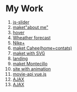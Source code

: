<h1>My Work</h1>

1. <a href="https://kazik-man.github.io/slick-slide/">js-slider</a>
2. <a href="https://kazik-man.github.io/homework5/">maket"about me"</a>
3. <a href="https://kazik-man.github.io/homework8/">hover</a>
4. <a href="https://kazik-man.github.io/homework8.5/">Wheather forecast</a>
5. <a href="https://kazik-man.github.io/homework12/">Nike+</a>
6. <a href="https://kazik-man.github.io/cahee/.">maket Cahee(home+contats)</a>
7. <a href="https://kazik-man.github.io/homework14/">maket with SVG</a>
8. <a href="https://kazik-man.github.io/exam/">landing</a>
9. <a href="https://kazik-man.github.io/work/">maket Montecillo</a>
10. <a href="https://kazik-man.github.io/diplome/.">site with animation</a>
11. <a href="https://kazik-man.github.io/movieAPI/">movie-api vue.js</a>
12. <a href="https://kazik-man.github.io/AJAX/.">AJAX</a>
13. <a href="https://kazik-man.github.io/next/.">AJAX</a>
